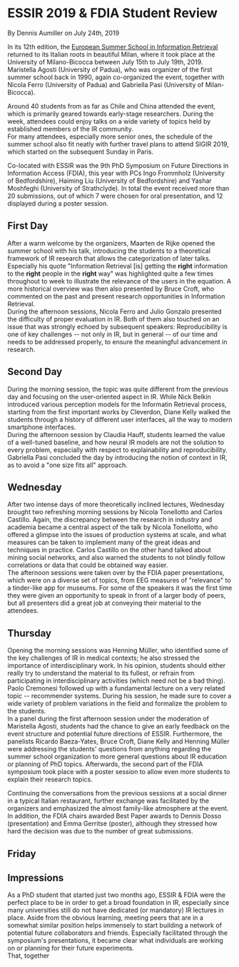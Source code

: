 # ESSIR 2019 & FDIA Student Review
By Dennis Aumiller on July 24th, 2019

In its 12th edition, the [European Summer School in Information Retrieval](http://www.ir.disco.unimib.it/essir2019/) returned to its Italian roots in beautiful Milan, where it took place at the University of Milano-Bicocca between July 15th to July 19th, 2019.
Maristella Agosti (University of Padua), who was organizer of the first summer school back in 1990, again co-organized the event, together with Nicola Ferro (University of Padua) and Gabriella Pasi (University of Milan-Bicocca).

Around 40 students from as far as Chile and China attended the event, which is primarily geared towards early-stage researchers.
During the week, attendees could enjoy talks on a wide variety of topics held by established members of the IR community.<br/>
For many attendees, especially more senior ones, the schedule of the summer school also fit neatly with further travel plans to attend SIGIR 2019, which started on the subsequent Sunday in Paris.


Co-located with ESSIR was the 9th PhD Symposium on Future Directions in Information Access (FDIA), this year with PCs Ingo Frommholz (University of Bedfordshire), Haiming Liu (University of Bedfordshire) and Yashar Moshfeghi (University of Strathclyde). In total the event received more than 20 submissions, out of which 7 were chosen for oral presentation, and 12 displayed during a poster session.

## First Day
After a warm welcome by the organizers, Maarten de Rijke opened the summer school with his talk, introducing the students to a theoretical framework of IR research that allows the categorization of later talks. Especially his quote "Information Retrieval [is] getting the **right** information to the **right** people in the **right** way" was highlighted quite a few times throughout to week to illustrate the relevance of the users in the equation.
A more historical overview was then also presented by Bruce Croft, who commented on the past and present research opportunities in Information Retrieval.<br/>
During the afternoon sessions, Nicola Ferro and Julio Gonzalo presented the difficulty of proper evaluation in IR. Both of them also touched on an issue that was strongly echoed by subsequent speakers: Reproducibility is one of key challenges -- not only in IR, but in general -- of our time and needs to be addressed properly, to ensure the meaningful advancement in research.

## Second Day
During the morning session, the topic was quite different from the previous day and focusing on the user-oriented aspect in IR. While Nick Belkin introduced various perception models for the Informatin Retrieval process, starting from the first important works by Cleverdon, Diane Kelly walked the students through a history of different user interfaces, all the way to modern smartphone interfaces.<br/>
During the afternoon session by Claudia Hauff, students learned the value of a well-tuned baseline, and how neural IR models are not the solution to every problem, especially with respect to explainability and reproducibility. Gabriella Pasi concluded the day by introducing the notion of context in IR, as to avoid a "one size fits all" approach.

## Wednesday
After two intense days of more theoretically inclined lectures, Wednesday brought two refreshing morning sessions by Nicola Tonellotto and Carlos Castillo.
Again, the discrepancy between the research in industry and academia became a central aspect of the talk by Nicola Tonellotto, who offered a glimpse into the issues of production systems at scale, and what measures can be taken to implement many of the great ideas and techniques in practice.
Carlos Castillo on the other hand talked about mining social networks, and also warned the students to not blindly follow correlations or data that could be obtained way easier. <br/>
The afternoon sessions were taken over by the FDIA paper presentations, which were on a diverse set of topics, from EEG measures of "relevance" to a tinder-like app for museums. For some of the speakers it was the first time they were given an opportunity to speak in front of a larger body of peers, but all presenters did a great job at conveying their material to the attendees.

## Thursday
Opening the morning sessions was Henning Müller, who identified some of the key challenges of IR in medical contexts; he also stressed the importance of interdisciplinary work. In his opinion, students should either really try to understand the material to its fullest, or refrain from participating in interdisciplinary activities (which need not be a bad thing). Paolo Cremonesi followed up with a fundamental lecture on a very related topic -- recommender systems. During his session, he made sure to cover a wide variety of problem variations in the field and formalize the problem to the students.<br/>
In a panel during the first afternoon session under the moderation of Maristella Agosti, students had the chance to give an early feedback on the event structure and potential future directions of ESSIR. Furthermore, the panelists Ricardo Baeza-Yates, Bruce Croft, Diane Kelly and Henning Müller were addressing the students' questions from anything regarding the summer school organization to more general questions about IR education or planning of PhD topics.
Afterwards, the second part of the FDIA symposium took place with a poster session to allow even more students to explain their research topics.

Continuing the conversations from the previous sessions at a social dinner in a typical Italian restaurant, further exchange was facilitated by the organizers and emphasized the almost family-like atmosphere at the event. In addition, the FDIA chairs awarded Best Paper awards to Dennis Dosso (presentation) and Emma Gerritse (poster), although they stressed how hard the decision was due to the number of great submissions.

## Friday

## Impressions
As a PhD student that started just two months ago, ESSIR & FDIA were the perfect place to be in order to get a broad foundation in IR, especially since many universities still do not have dedicated (or mandatory) IR lectures in place.
Aside from the obvious learning, meeting peers that are in a somewhat similar position helps immensely to start building a network of potential future collaborators and friends. Especially facilitated through the symposium's presentations, it became clear what individuals are working on or planning for their future experiments.<br/>
That, together
